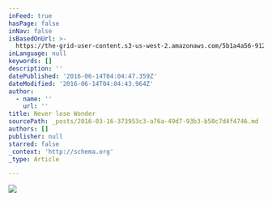 ```yaml
---
inFeed: true
hasPage: false
inNav: false
isBasedOnUrl: >-
  https://the-grid-user-content.s3-us-west-2.amazonaws.com/5b1a4a56-9122-4be8-a85f-9f5ecc6bb8e8.png
inLanguage: null
keywords: []
description: ''
datePublished: '2016-06-14T04:04:47.359Z'
dateModified: '2016-06-14T04:04:43.964Z'
author:
  - name: ''
    url: ''
title: Never lose Wonder
sourcePath: _posts/2016-03-16-373953c3-a76a-49d7-93b3-b50c7d4f4746.md
authors: []
publisher: null
starred: false
_context: 'http://schema.org'
_type: Article

---
```

![](https://s3-us-west-2.amazonaws.com/the-grid-img/p/5cafb32ff49f947a25425ac6adb4eb28bc19250c.png)